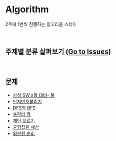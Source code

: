 # Algorithm

2주에 1번씩 진행하는 알고리즘 스터디

<br/>

## 주제별 분류 살펴보기 ([Go to Issues](https://github.com/Im-D/Algorithm/issues))

<br/>

## 문제

- [삼성 SW a형 대비- 불](https://github.com/Im-D/Algorithm/tree/master/%5BBJ%5D%EC%82%BC%EC%84%B1%20SW%20a%ED%98%95%20%EB%8C%80%EB%B9%84-%20%EB%B6%88(5427))
- [단지번호붙이기](https://github.com/Im-D/Algorithm/tree/master/%5BBJ%5D%EB%8B%A8%EC%9E%90%EB%B2%88%ED%98%B8%EB%B6%99%EC%9D%B4%EA%B8%B0(2667))
- [DFS와 BFS](https://github.com/Im-D/Algorithm/tree/master/%5BBJ%5DDFS%EC%99%80%20BFS(1260))
- [프린터 큐](https://github.com/Im-D/Algorithm/tree/master/%5BBJ%5D%ED%94%84%EB%A6%B0%ED%84%B0%20%ED%81%90(1966))
- [계단 오르기](https://github.com/Im-D/Algorithm/tree/master/%5BBJ%5D%EA%B3%84%EB%8B%A8%20%EC%98%A4%EB%A5%B4%EA%B8%B0(2579))
- [균형잡힌 세상](https://github.com/Im-D/Algorithm/tree/master/%5BBJ%5D%EA%B7%A0%ED%98%95%EC%9E%A1%ED%9E%8C%EC%84%B8%EC%83%81(4949))
- [외판원 순회](https://github.com/Im-D/Algorithm/tree/master/%5BBJ%5D%EC%99%B8%ED%8C%90%EC%9B%90%20%EC%88%9C%ED%9A%8C(2098))

